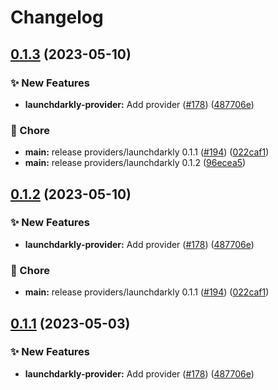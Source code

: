 # Changelog

## [0.1.3](https://github.com/Kavindu-Dodan/go-sdk-contrib/compare/providers/launchdarkly-v0.1.2...providers/launchdarkly/v0.1.3) (2023-05-10)


### ✨ New Features

* **launchdarkly-provider:** Add provider ([#178](https://github.com/Kavindu-Dodan/go-sdk-contrib/issues/178)) ([487706e](https://github.com/Kavindu-Dodan/go-sdk-contrib/commit/487706ec09a85a000edae25abb79b0928262413c))


### 🧹 Chore

* **main:** release providers/launchdarkly 0.1.1 ([#194](https://github.com/Kavindu-Dodan/go-sdk-contrib/issues/194)) ([022caf1](https://github.com/Kavindu-Dodan/go-sdk-contrib/commit/022caf1cf293ce822ac5a4f477300163725a1ac7))
* **main:** release providers/launchdarkly 0.1.2 ([96ecea5](https://github.com/Kavindu-Dodan/go-sdk-contrib/commit/96ecea5e8489dac4520d3a8fd3c1c9eedf4cc7f1))

## [0.1.2](https://github.com/Kavindu-Dodan/go-sdk-contrib/compare/providers/launchdarkly-v0.1.1...providers/launchdarkly/v0.1.2) (2023-05-10)


### ✨ New Features

* **launchdarkly-provider:** Add provider ([#178](https://github.com/Kavindu-Dodan/go-sdk-contrib/issues/178)) ([487706e](https://github.com/Kavindu-Dodan/go-sdk-contrib/commit/487706ec09a85a000edae25abb79b0928262413c))


### 🧹 Chore

* **main:** release providers/launchdarkly 0.1.1 ([#194](https://github.com/Kavindu-Dodan/go-sdk-contrib/issues/194)) ([022caf1](https://github.com/Kavindu-Dodan/go-sdk-contrib/commit/022caf1cf293ce822ac5a4f477300163725a1ac7))

## [0.1.1](https://github.com/open-feature/go-sdk-contrib/compare/providers/launchdarkly-v0.1.0...providers/launchdarkly/v0.1.1) (2023-05-03)


### ✨ New Features

* **launchdarkly-provider:** Add provider ([#178](https://github.com/open-feature/go-sdk-contrib/issues/178)) ([487706e](https://github.com/open-feature/go-sdk-contrib/commit/487706ec09a85a000edae25abb79b0928262413c))
